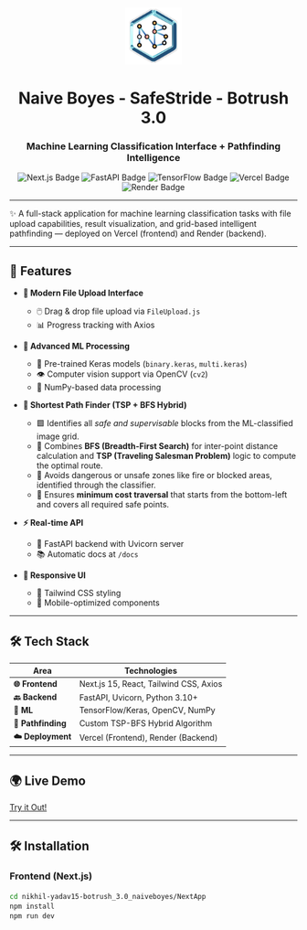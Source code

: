 <p align="center">
  <img src="NextApp/app/icon.svg" alt="Naive Boyes Logo" height="100"/>
</p>

<h1 align="center">
  Naive Boyes - SafeStride - Botrush 3.0
</h1>

<h3 align="center">
  Machine Learning Classification Interface + Pathfinding Intelligence
</h3>

<p align="center">
  <img src="https://img.shields.io/badge/Next.js-000000?style=for-the-badge&logo=next.js&logoColor=white" alt="Next.js Badge"/>
  <img src="https://img.shields.io/badge/FastAPI-%231572B6.svg?style=for-the-badge&logo=fastapi&logoColor=white" alt="FastAPI Badge"/>
  <img src="https://img.shields.io/badge/TensorFlow-%23FF6F00.svg?style=for-the-badge&logo=TensorFlow&logoColor=white" alt="TensorFlow Badge"/>
  <img src="https://img.shields.io/badge/Vercel-%23000000.svg?style=for-the-badge&logo=vercel&logoColor=white" alt="Vercel Badge"/>
  <img src="https://img.shields.io/badge/Backend%20on-Render-46d3ff?style=for-the-badge&logo=render" alt="Render Badge"/>
</p>

---


✨ A full-stack application for machine learning classification tasks with file upload capabilities, result visualization, and grid-based intelligent pathfinding — deployed on Vercel (frontend) and Render (backend).

---

## 🚀 Features

- **📁 Modern File Upload Interface**
  - 🖱️ Drag & drop file upload via `FileUpload.js`
  - 📊 Progress tracking with Axios

- **🧠 Advanced ML Processing**
  - 🤖 Pre-trained Keras models (`binary.keras`, `multi.keras`)
  - 👁️ Computer vision support via OpenCV (`cv2`)
  - 🔢 NumPy-based data processing

- **🧭 Shortest Path Finder (TSP + BFS Hybrid)**
  - 🟩 Identifies all *safe and supervisable* blocks from the ML-classified image grid.
  - 🧠 Combines **BFS (Breadth-First Search)** for inter-point distance calculation and **TSP (Traveling Salesman Problem)** logic to compute the optimal route.
  - 🚫 Avoids dangerous or unsafe zones like fire or blocked areas, identified through the classifier.
  - 🔄 Ensures **minimum cost traversal** that starts from the bottom-left and covers all required safe points.

- **⚡ Real-time API**
  - 🚀 FastAPI backend with Uvicorn server
  - 📚 Automatic docs at `/docs`

- **📱 Responsive UI**
  - 🎨 Tailwind CSS styling
  - 📲 Mobile-optimized components

---

## 🛠️ Tech Stack

| Area            | Technologies                          |
|------------------|----------------------------------------|
| **🌐 Frontend**    | Next.js 15, React, Tailwind CSS, Axios |
| **🔙 Backend**     | FastAPI, Uvicorn, Python 3.10+        |
| **🤖 ML**          | TensorFlow/Keras, OpenCV, NumPy        |
| **🧭 Pathfinding** | Custom TSP-BFS Hybrid Algorithm        |
| **☁️ Deployment**  | Vercel (Frontend), Render (Backend)    |

---

## 🌍 Live Demo

  [Try it Out!](https://safe-strider.vercel.app/)

---

## 🛠️ Installation

### Frontend (Next.js)
```bash
cd nikhil-yadav15-botrush_3.0_naiveboyes/NextApp
npm install
npm run dev
